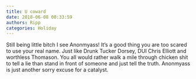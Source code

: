 ```yaml
---
title: U coward
date: 2018-06-08 00:33:59
authors: Ripp
categories: Holiday
---
```


 Still being little bitch I see Anonmyass!
It’s a good thing you are too scared to use your real name. Just like Drunk Tucker Dorsey, DUI Chris Elliott and worthless Thomason. You all would rather walk a mile through chicken shit to tell a lie than stand in front of someone and just tell the truth. Anonmyass is just another sorry excuse for a catalyst.
